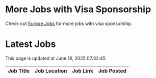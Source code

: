 # More Jobs with Visa Sponsorship

Check out [Europe Jobs](https://github.com/sureshparimi/europejobs#latest-jobs) for more jobs with visa sponsorship.

# Latest Jobs

This page is updated at June 18, 2025 07:32:45

| Job Title | Job Location | Job Link | Job Posted |
| --- | --- | --- | --- |
